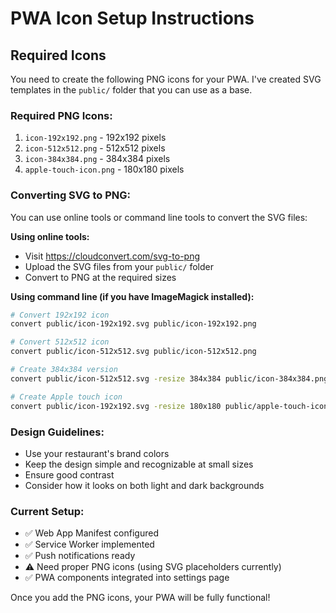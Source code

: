 # PWA Icon Setup Instructions

## Required Icons

You need to create the following PNG icons for your PWA. I've created SVG templates in the `public/` folder that you can use as a base.

### Required PNG Icons:
1. `icon-192x192.png` - 192x192 pixels
2. `icon-512x512.png` - 512x512 pixels  
3. `icon-384x384.png` - 384x384 pixels
4. `apple-touch-icon.png` - 180x180 pixels

### Converting SVG to PNG:

You can use online tools or command line tools to convert the SVG files:

**Using online tools:**
- Visit https://cloudconvert.com/svg-to-png
- Upload the SVG files from your `public/` folder
- Convert to PNG at the required sizes

**Using command line (if you have ImageMagick installed):**
```bash
# Convert 192x192 icon
convert public/icon-192x192.svg public/icon-192x192.png

# Convert 512x512 icon  
convert public/icon-512x512.svg public/icon-512x512.png

# Create 384x384 version
convert public/icon-512x512.svg -resize 384x384 public/icon-384x384.png

# Create Apple touch icon
convert public/icon-192x192.svg -resize 180x180 public/apple-touch-icon.png
```

### Design Guidelines:
- Use your restaurant's brand colors
- Keep the design simple and recognizable at small sizes
- Ensure good contrast
- Consider how it looks on both light and dark backgrounds

### Current Setup:
- ✅ Web App Manifest configured
- ✅ Service Worker implemented  
- ✅ Push notifications ready
- ⚠️  Need proper PNG icons (using SVG placeholders currently)
- ✅ PWA components integrated into settings page

Once you add the PNG icons, your PWA will be fully functional!